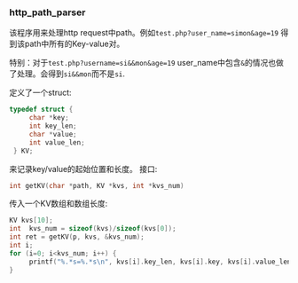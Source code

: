 ### http_path_parser
   该程序用来处理http request中path。例如`test.php?user_name=simon&age=19`
   得到该path中所有的Key-value对。
   
   特别：对于`test.php?username=si&&mon&age=19` user_name中包含`&`的情况也做了处理。会得到`si&&mon`而不是`si`.
   
   定义了一个struct:
   ```c
   typedef struct {
	    char *key;
	    int key_len;
	    char *value;
	    int value_len;
	} KV;
   ```
   来记录key/value的起始位置和长度。
   接口:
   ```c
   int getKV(char *path, KV *kvs, int *kvs_num)
   ```
   传入一个KV数组和数组长度:
   ```c
   KV kvs[10];
   int  kvs_num = sizeof(kvs)/sizeof(kvs[0]);
   int ret = getKV(p, kvs, &kvs_num);
   int i;
   for (i=0; i<kvs_num; i++) {
        printf("%.*s=%.*s\n", kvs[i].key_len, kvs[i].key, kvs[i].value_len, kvs[i].value);
   }
   ```
